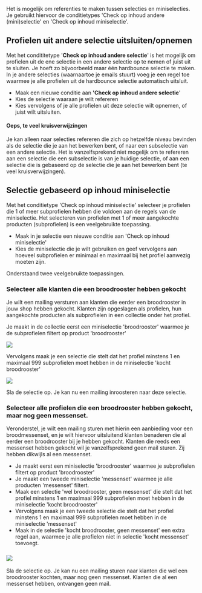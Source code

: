 Het is mogelijk om referenties te maken tussen selecties en
miniselecties. Je gebruikt hiervoor de conditietypes 'Check op inhoud
andere (mini)selectie' en 'Check op inhoud miniselectie'.

Profielen uit andere selectie uitsluiten/opnemen
------------------------------------------------

Met het condititetype '**Check op inhoud andere selectie**' is het
mogelijk om profielen uit de ene selectie in een andere selectie op te
nemen of juist uit te sluiten. Je hoeft zo bijvoorbeeld maar één
hardbounce selectie te maken. In je andere selecties (waarnaartoe je
emails stuurt) voeg je een regel toe waarmee je alle profielen uit de
hardbounce selectie automatisch uitsluit.

-   Maak een nieuwe conditie aan **'Check op inhoud andere selectie**'
-   Kies de selectie waaraan je wilt refereren
-   Kies vervolgens of je alle profielen uit deze selectie wilt opnemen,
    of juist wilt uitsluiten.

#### Oeps, te veel kruisverwijzingen

Je kan alleen naar selecties refereren die zich op hetzelfde niveau
bevinden als de selectie die je aan het bewerken bent, of naar een
subselectie van een andere selectie. Het is vanzelfsprekend niet
mogelijk om te refereren aan een selectie die een subselectie is van je
huidige selectie, of aan een selectie die is gebaseerd op de selectie
die je aan het bewerken bent (te veel kruisverwijzingen).

Selectie gebaseerd op inhoud miniselectie
-----------------------------------------

Met het conditietype 'Check op inhoud miniselectie' selecteer je
profielen die 1 of meer subprofielen hebben die voldoen aan de regels
van de miniselectie. Het selecteren van profielen met 1 of meer
aangekochte producten (subprofielen) is een veelgebruikte toepassing.

-   Maak in je selectie een nieuwe conditie aan 'Check op inhoud
    miniselectie'
-   Kies de miniselectie die je wilt gebruiken en geef vervolgens aan
    hoeveel subprofielen er minimaal en maximaal bij het profiel
    aanwezig moeten zijn.

Onderstaand twee veelgebruikte toepassingen.

### Selecteer alle klanten die een broodrooster hebben gekocht

Je wilt een mailing versturen aan klanten die eerder een broodrooster in
jouw shop hebben gekocht. Klanten zijn opgeslagen als profielen, hun
aangekochte producten als subprofielen in een collectie onder het
profiel.

Je maakt in de collectie eerst een miniselectie 'broodrooster' waarmee
je de subprofielen filtert op product 'broodrooster'

![](Documentation/toaster3.png)

Vervolgens maak je een selectie die stelt dat het profiel minstens 1 en
maximaal 999 subprofielen moet hebben in de miniselectie 'kocht
broodrooster'

![](Documentation/toaster2.png)

Sla de selectie op. Je kan nu een mailing inroosteren naar deze
selectie.

### Selecteer alle profielen die een broodrooster hebben gekocht, maar nog geen messenset.

Veronderstel, je wilt een mailing sturen met hierin een aanbieding voor
een broodmessenset, en je wilt hiervoor uitsluitend klanten benaderen
die al eerder een broodrooster bij je hebben gekocht. Klanten die reeds
een messenset hebben gekocht wil je vanzelfsprekend geen mail sturen.
Zij hebben dikwijls al een messenset.

-   Je maakt eerst een miniselectie 'broodrooster' waarmee je
    subprofielen filtert op product 'broodrooster'
-   Je maakt een tweede miniselectie 'messenset' waarmee je alle
    producten 'messenset' filtert.
-   Maak een selectie 'wel broodrooster, geen messenset' die stelt dat
    het profiel minstens 1 en maximaal 999 subprofielen moet hebben in
    de miniselectie 'kocht broodrooster'
-   Vervolgens maak je een tweede selectie die stelt dat het profiel
    minstens 1 en maximaal 999 subprofielen moet hebben in de
    miniselectie 'messenset'
-   Maak in de selectie 'kocht broodrooster, geen messenset' een extra
    regel aan, waarmee je alle profielen niet in selectie 'kocht
    messenset' toevoegt.

### ![](Documentation/toaster5.png)

Sla de selectie op. Je kan nu een mailing sturen naar klanten die wel
een broodrooster kochten, maar nog geen messenset. Klanten die al een
messenset hebben, ontvangen geen mail.
